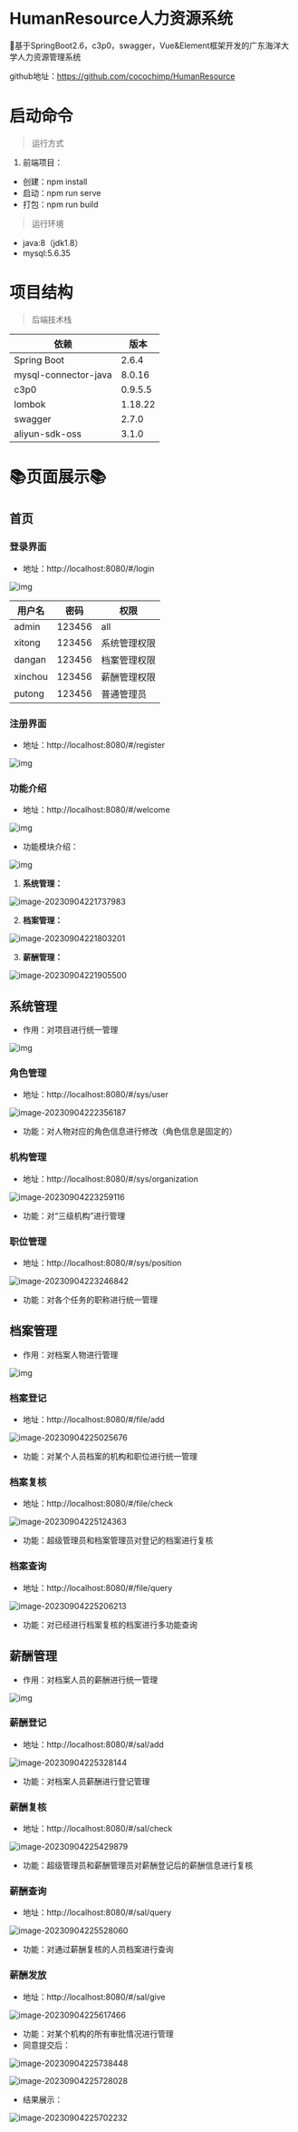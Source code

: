 # HumanResource人力资源系统

🥇基于SpringBoot2.6，c3p0，swagger，Vue&Element框架开发的广东海洋大学人力资源管理系统

github地址：https://github.com/cocochimp/HumanResource



# 启动命令

> 运行方式

1. 前端项目：

* 创建：npm install
* 启动：npm run serve
* 打包：npm run build



> 运行环境

- java:8（jdk1.8）
- mysql:5.6.35



# 项目结构

> 后端技术栈

| 依赖                 | 版本    |
| -------------------- | ------- |
| Spring Boot          | 2.6.4   |
| mysql-connector-java | 8.0.16  |
| c3p0                 | 0.9.5.5 |
| lombok               | 1.18.22 |
| swagger              | 2.7.0   |
| aliyun-sdk-oss       | 3.1.0   |



# 📚页面展示📚

## 首页

### 登录界面

* 地址：http://localhost:8080/#/login

![img](https://cocochimp-markdown-img.oss-cn-beijing.aliyuncs.com/clip_image020.jpg)

| 用户名  | 密码   | 权限         |
| ------- | ------ | ------------ |
| admin   | 123456 | all          |
| xitong  | 123456 | 系统管理权限 |
| dangan  | 123456 | 档案管理权限 |
| xinchou | 123456 | 薪酬管理权限 |
| putong  | 123456 | 普通管理员   |



### 注册界面

* 地址：http://localhost:8080/#/register

![img](https://cocochimp-markdown-img.oss-cn-beijing.aliyuncs.com/clip_image022.jpg)



### 功能介绍

* 地址：http://localhost:8080/#/welcome

![img](https://cocochimp-markdown-img.oss-cn-beijing.aliyuncs.com/clip_image024.jpg)

* 功能模块介绍：

![img](https://cocochimp-img.oss-cn-beijing.aliyuncs.com/23-03/20230904222949.png)

1. **系统管理：**

![image-20230904221737983](https://cocochimp-img.oss-cn-beijing.aliyuncs.com/23-03/20230904221738.png)

2. **档案管理：**

![image-20230904221803201](https://cocochimp-img.oss-cn-beijing.aliyuncs.com/23-03/20230904221803.png)

3. **薪酬管理：**

![image-20230904221905500](https://cocochimp-img.oss-cn-beijing.aliyuncs.com/23-03/20230904221905.png)



## 系统管理

* 作用：对项目进行统一管理

![img](https://cocochimp-img.oss-cn-beijing.aliyuncs.com/23-03/20230904223029.png)

### 角色管理

* 地址：http://localhost:8080/#/sys/user

![image-20230904222356187](https://cocochimp-img.oss-cn-beijing.aliyuncs.com/23-03/20230904222356.png)

* 功能：对人物对应的角色信息进行修改（角色信息是固定的）



### 机构管理

* 地址：http://localhost:8080/#/sys/organization

![image-20230904223259116](https://cocochimp-img.oss-cn-beijing.aliyuncs.com/23-03/20230904223259.png)

* 功能：对“三级机构”进行管理



### 职位管理

* 地址：http://localhost:8080/#/sys/position

![image-20230904223246842](https://cocochimp-img.oss-cn-beijing.aliyuncs.com/23-03/20230904223246.png)

* 功能：对各个任务的职称进行统一管理



## 档案管理

* 作用：对档案人物进行管理

![img](https://cocochimp-img.oss-cn-beijing.aliyuncs.com/23-03/20230904223041.png)

### 档案登记

* 地址：http://localhost:8080/#/file/add

![image-20230904225025676](https://cocochimp-img.oss-cn-beijing.aliyuncs.com/23-03/20230904225025.png)

* 功能：对某个人员档案的机构和职位进行统一管理



### 档案复核

* 地址：http://localhost:8080/#/file/check

![image-20230904225124363](https://cocochimp-img.oss-cn-beijing.aliyuncs.com/23-03/20230904225124.png)

* 功能：超级管理员和档案管理员对登记的档案进行复核



### 档案查询

* 地址：http://localhost:8080/#/file/query

![image-20230904225206213](https://cocochimp-img.oss-cn-beijing.aliyuncs.com/23-03/20230904225206.png)

* 功能：对已经进行档案复核的档案进行多功能查询



## 薪酬管理

* 作用：对档案人员的薪酬进行统一管理

![img](https://cocochimp-img.oss-cn-beijing.aliyuncs.com/23-03/20230904223049.png)

### 薪酬登记

* 地址：http://localhost:8080/#/sal/add

![image-20230904225328144](https://cocochimp-img.oss-cn-beijing.aliyuncs.com/23-03/20230904225328.png)

* 功能：对档案人员薪酬进行登记管理



### 薪酬复核

* 地址：http://localhost:8080/#/sal/check

![image-20230904225429879](https://cocochimp-img.oss-cn-beijing.aliyuncs.com/23-03/20230904225429.png)

* 功能：超级管理员和薪酬管理员对薪酬登记后的薪酬信息进行复核



### 薪酬查询

* 地址：http://localhost:8080/#/sal/query

![image-20230904225528060](https://cocochimp-img.oss-cn-beijing.aliyuncs.com/23-03/20230904225528.png)

* 功能：对通过薪酬复核的人员档案进行查询



### 薪酬发放

* 地址：http://localhost:8080/#/sal/give

![image-20230904225617466](https://cocochimp-img.oss-cn-beijing.aliyuncs.com/23-03/20230904225617.png)

* 功能：对某个机构的所有审批情况进行管理
* 同意提交后：

![image-20230904225738448](https://cocochimp-img.oss-cn-beijing.aliyuncs.com/23-03/20230904225738.png)

![image-20230904225728028](https://cocochimp-img.oss-cn-beijing.aliyuncs.com/23-03/20230904225728.png)

* 结果展示：

![image-20230904225702232](https://cocochimp-img.oss-cn-beijing.aliyuncs.com/23-03/20230904225702.png)



